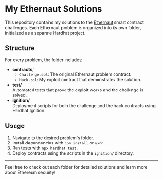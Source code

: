 # My Ethernaut Solutions

This repository contains my solutions to the [Ethernaut](https://ethernaut.openzeppelin.com/) smart contract challenges. Each Ethernaut problem is organized into its own folder, initialized as a separate Hardhat project.

## Structure

For every problem, the folder includes:
- **contracts/**  
  - `Challenge.sol`: The original Ethernaut problem contract.
  - `Hack.sol`: My exploit contract that demonstrates the solution.
- **test/**  
  Automated tests that prove the exploit works and the challenge is solved.
- **ignition/**  
  Deployment scripts for both the challenge and the hack contracts using Hardhat Ignition.

## Usage

1. Navigate to the desired problem's folder.
2. Install dependencies with `npm install` or `yarn`.
3. Run tests with `npx hardhat test`.
4. Deploy contracts using the scripts in the `ignition/` directory.

---

Feel free to check out each folder for detailed solutions and learn more about Ethereum security!
